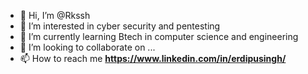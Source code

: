 - 👋 Hi, I’m @Rkssh
- 👀 I’m interested in cyber security and pentesting
- 🌱 I’m currently learning Btech in computer science and engineering
- 💞️ I’m looking to collaborate on ...
- 📫 How to reach me **https://www.linkedin.com/in/erdipusingh/**

<!---
Rkssh/Rkssh is a ✨ special ✨ repository because its `README.md` (this file) appears on your GitHub profile.
You can click the Preview link to take a look at your changes.
--->
